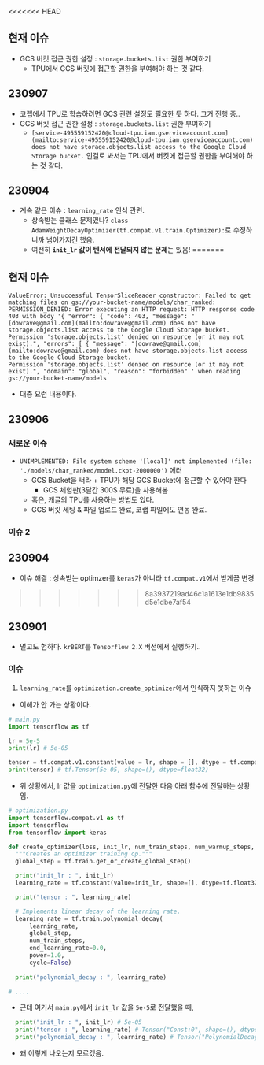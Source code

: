 <<<<<<< HEAD

## 현재 이슈
- GCS 버킷 접근 권한 설정 : `storage.buckets.list` 권한 부여하기
	- TPU에서 GCS 버킷에 접근할 권한을 부여해야 하는 것 같다.

## 230907
- 코랩에서 TPU로 학습하려면 GCS 관련 설정도 필요한 듯 하다. 그거 진행 중..
- GCS 버킷 접근 권한 설정 : `storage.buckets.list` 권한 부여하기
	- `[service-495559152420@cloud-tpu.iam.gserviceaccount.com](mailto:service-495559152420@cloud-tpu.iam.gserviceaccount.com) does not have storage.objects.list access to the Google Cloud Storage bucket.` 인걸로 봐서는 TPU에서 버킷에 접근할 권한을 부여해야 하는 것 같다.

## 230904
- 계속 같은 이슈 : `learning_rate` 인식 관련.
	- 상속받는 클래스 문제였나? `class AdamWeightDecayOptimizer(tf.compat.v1.train.Optimizer):`로 수정하니까 넘어가지긴 했음.
	- 여전히 **`init_lr` 값이 텐서에 전달되지 않는 문제**는 있음!
=======
## 현재 이슈
```
ValueError: Unsuccessful TensorSliceReader constructor: Failed to get matching files on gs://your-bucket-name/models/char_ranked: 
PERMISSION_DENIED: Error executing an HTTP request: HTTP response code 403 with body '{ "error": { "code": 403, "message": "[dowrave@gmail.com](mailto:dowrave@gmail.com) does not have storage.objects.list access to the Google Cloud Storage bucket. 
Permission 'storage.objects.list' denied on resource (or it may not exist).", "errors": [ { "message": "[dowrave@gmail.com](mailto:dowrave@gmail.com) does not have storage.objects.list access to the Google Cloud Storage bucket. 
Permission 'storage.objects.list' denied on resource (or it may not exist).", "domain": "global", "reason": "forbidden" ' when reading gs://your-bucket-name/models
```
- 대충 요런 내용이다.


## 230906
### 새로운 이슈
- `UNIMPLEMENTED: File system scheme '[local]' not implemented (file: './models/char_ranked/model.ckpt-2000000')` 에러
	- GCS Bucket을 써라 + TPU가 해당 GCS Bucket에 접근할 수 있어야 한다
		- GCS 체험판(3달간 300$ 무료)을 사용해봄
	- 혹은, 캐글의 TPU를 사용하는 방법도 있다.
	- GCS 버킷 세팅 & 파일 업로드 완료, 코랩 파일에도 연동 완료.
### 이슈 2
## 230904 
- 이슈 해결 : 상속받는 optimzer를 `keras`가 아니라 `tf.compat.v1`에서 받게끔 변경
>>>>>>> 8a3937219ad46c1a1613e1db9835d5e1dbe7af54

## 230901
- 멀고도 험하다. `krBERT`를 `Tensorflow 2.X` 버전에서 실행하기..

### 이슈
1. `learning_rate`를 `optimization.create_optimizer`에서 인식하지 못하는 이슈

- 이해가 안 가는 상황이다.
```python
# main.py
import tensorflow as tf

lr = 5e-5
print(lr) # 5e-05

tensor = tf.compat.v1.constant(value = lr, shape = [], dtype = tf.compat.v1.float32)
print(tensor) # tf.Tensor(5e-05, shape=(), dtype=float32)
```

- 위 상황에서, lr 값을 `optimization.py`에 전달한 다음 아래 함수에 전달하는 상황임.
```python
# optimization.py
import tensorflow.compat.v1 as tf
import tensorflow
from tensorflow import keras

def create_optimizer(loss, init_lr, num_train_steps, num_warmup_steps, use_tpu):
  """Creates an optimizer training op."""
  global_step = tf.train.get_or_create_global_step()

  print("init_lr : ", init_lr)
  learning_rate = tf.constant(value=init_lr, shape=[], dtype=tf.float32)

  print("tensor : ", learning_rate)

  # Implements linear decay of the learning rate.
  learning_rate = tf.train.polynomial_decay(
      learning_rate,
      global_step,
      num_train_steps,
      end_learning_rate=0.0,
      power=1.0,
      cycle=False)
    
  print("polynomial_decay : ", learning_rate)

# ....
```

- 근데 여기서 `main.py`에서 `init_lr` 값을 `5e-5`로 전달했을 때,
```python
  print("init_lr : ", init_lr) # 5e-05
  print("tensor : ", learning_rate) # Tensor("Const:0", shape=(), dtype=float32)
  print("polynomial_decay : ", learning_rate) # Tensor("PolynomialDecay:0", shape=(), dtype=float32)

```
- 왜 이렇게 나오는지 모르겠음.

